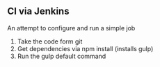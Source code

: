 CI via Jenkins
---------------
An attempt to configure and run a simple job 
1. Take the code form git
2. Get dependencies via npm install (installs gulp)
3. Run the gulp default command
